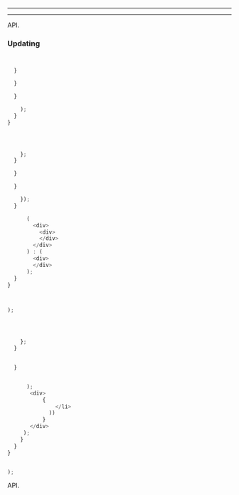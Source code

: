 
________________________________________________________________________________



________________________________________________________________________________




  API.








### Updating



  













```js


  }

  }

  }

    );
  }
}

```



```js



    };
  }

  }

  }

    });    
  }

      (
        <div>
          <div>
          </div>
        </div>
      ) : (
        <div>
        </div>
      );
  }
}

```



```js


);
```





```js



    };
  }


  }


      );
       <div>
           {
               </li>
             ))
           }
       </div>
     );
    }
  }
}

```



```js

);
```





  API.



